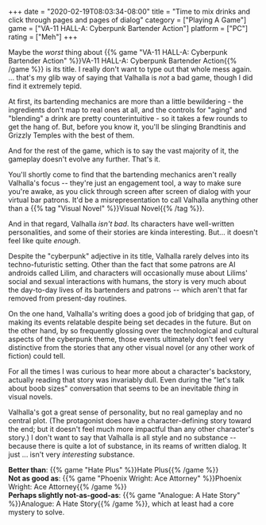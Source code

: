 +++
date = "2020-02-19T08:03:34-08:00"
title = "Time to mix drinks and click through pages and pages of dialog"
category = ["Playing A Game"]
game = ["VA-11 HALL-A: Cyberpunk Bartender Action"]
platform = ["PC"]
rating = ["Meh"]
+++

Maybe the <i>worst</i> thing about {{% game "VA-11 HALL-A: Cyberpunk Bartender Action" %}}VA-11 HALL-A: Cyberpunk Bartender Action{{% /game %}} is its title.  I really don't want to type out that whole mess again.  ... that's my glib way of saying that Valhalla is <i>not</i> a bad game, though I did find it extremely tepid.

At first, its bartending mechanics are more than a little bewildering - the ingredients don't map to real ones at all, and the controls for "aging" and "blending" a drink are pretty counterintuitive - so it takes a few rounds to get the hang of.  But, before you know it, you'll be slinging Brandtinis and Grizzly Temples with the best of them.

And for the rest of the game, which is to say the vast majority of it, the gameplay doesn't evolve any further.  That's it.

You'll shortly come to find that the bartending mechanics aren't really Valhalla's focus -- they're just an engagement tool, a way to make sure you're awake, as you click through screen after screen of dialog with your virtual bar patrons.  It'd be a misrepresentation to call Valhalla anything other than a {{% tag "Visual Novel" %}}Visual Novel{{% /tag %}}.

And in that regard, Valhalla <i>isn't bad</i>.  Its characters have well-written personalities, and some of their stories are kinda interesting.  But... it doesn't feel like quite <i>enough</i>.

Despite the "cyberpunk" adjective in its title, Valhalla rarely delves into its techno-futuristic setting.  Other than the fact that some patrons are AI androids called Lilim, and characters will occasionally muse about Lilims' social and sexual interactions with humans, the story is very much about the day-to-day lives of its bartenders and patrons -- which aren't that far removed from present-day routines.

On the one hand, Valhalla's writing does a good job of bridging that gap, of making its events relatable despite being set decades in the future.  But on the other hand, by so frequently glossing over the technological and cultural aspects of the cyberpunk theme, those events ultimately don't feel very distinctive from the stories that any other visual novel (or any other work of fiction) could tell.

For all the times I was curious to hear more about a character's backstory, actually reading that story was invariably dull.  Even during the "let's talk about boob sizes" conversation that seems to be an inevitable <i>thing</i> in visual novels.

Valhalla's got a great sense of personality, but no real gameplay and no central plot.  (The protagonist does have a character-defining story toward the end; but it doesn't feel much more impactful than any other character's story.)  I don't want to say that Valhalla is all style and no substance -- because there is quite a lot of substance, in its reams of written dialog.  It just ... isn't very <i>interesting</i> substance.

<b>Better than</b>: {{% game "Hate Plus" %}}Hate Plus{{% /game %}}  
<b>Not as good as</b>: {{% game "Phoenix Wright: Ace Attorney" %}}Phoenix Wright: Ace Attorney{{% /game %}}  
<b>Perhaps slightly not-as-good-as</b>: {{% game "Analogue: A Hate Story" %}}Analogue: A Hate Story{{% /game %}}, which at least had a core mystery to solve.
